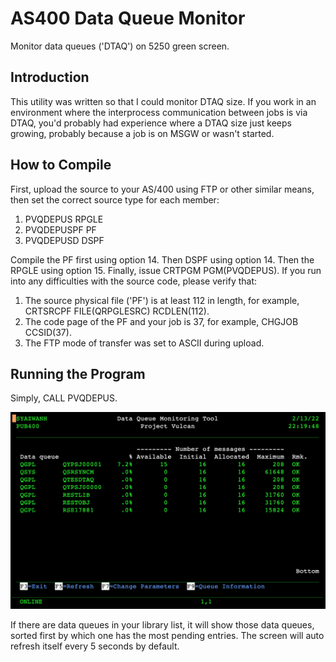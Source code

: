 # AS400 Data Queue Monitor
Monitor data queues ('DTAQ') on 5250 green screen.

## Introduction
This utility was written so that I could monitor DTAQ size. If you work in an environment where the interprocess communication between jobs is via DTAQ, you'd probably had experience where a DTAQ size just keeps growing, probably because a job is on MSGW or wasn't started.

## How to Compile
First, upload the source to your AS/400 using FTP or other similar means, then set the correct source type for each member:
1. PVQDEPUS RPGLE
2. PVQDEPUSPF PF
3. PVQDEPUSD DSPF

Compile the PF first using option 14. Then DSPF using option 14. Then the RPGLE using option 15. Finally, issue CRTPGM PGM(PVQDEPUS). If you run into any difficulties with the source code, please verify that:
1. The source physical file ('PF') is at least 112 in length, for example, CRTSRCPF FILE(QRPGLESRC) RCDLEN(112).
2. The code page of the PF and your job is 37, for example, CHGJOB CCSID(37).
3. The FTP mode of transfer was set to ASCII during upload.

## Running the Program
Simply, CALL PVQDEPUS.

![This is an image](screenshot1.png)

If there are data queues in your library list, it will show those data queues, sorted first by which one has the most pending entries. The screen will auto refresh itself every 5 seconds by default.
